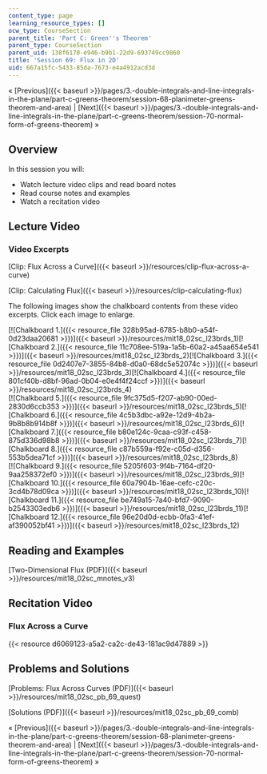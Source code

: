 ```yaml
---
content_type: page
learning_resource_types: []
ocw_type: CourseSection
parent_title: 'Part C: Green''s Theorem'
parent_type: CourseSection
parent_uid: 138f6170-e946-b9b1-22d9-693749cc9860
title: 'Session 69: Flux in 2D'
uid: 667a15fc-5433-85da-7673-e4a4912acd3d
---
```


« [Previous]({{< baseurl >}}/pages/3.-double-integrals-and-line-integrals-in-the-plane/part-c-greens-theorem/session-68-planimeter-greens-theorem-and-area) | [Next]({{< baseurl >}}/pages/3.-double-integrals-and-line-integrals-in-the-plane/part-c-greens-theorem/session-70-normal-form-of-greens-theorem) »

Overview
--------

In this session you will:

*   Watch lecture video clips and read board notes
*   Read course notes and examples
*   Watch a recitation video

Lecture Video
-------------

### Video Excerpts

[Clip: Flux Across a Curve]({{< baseurl >}}/resources/clip-flux-across-a-curve)

[Clip: Calculating Flux]({{< baseurl >}}/resources/clip-calculating-flux)

The following images show the chalkboard contents from these video excerpts. Click each image to enlarge.

[![Chalkboard 1.]({{< resource_file 328b95ad-6785-b8b0-a54f-0d23daa20681 >}})]({{< baseurl >}}/resources/mit18_02sc_l23brds_1)[![Chalkboard 2.]({{< resource_file 11c708ee-519a-1a5b-60a2-a45aa654e541 >}})]({{< baseurl >}}/resources/mit18_02sc_l23brds_2)[![Chalkboard 3.]({{< resource_file 0d2407e7-3855-84b8-d0a0-68dc5e52074c >}})]({{< baseurl >}}/resources/mit18_02sc_l23brds_3)[![Chalkboard 4.]({{< resource_file 801cf40b-d8bf-96ad-0b04-e0e4f4f24ccf >}})]({{< baseurl >}}/resources/mit18_02sc_l23brds_4)  
[![Chalkboard 5.]({{< resource_file 9fc375d5-f207-ab90-00ed-2830d6ccb353 >}})]({{< baseurl >}}/resources/mit18_02sc_l23brds_5)[![Chalkboard 6.]({{< resource_file 4c5b3dbc-a92e-12d9-4b2a-9b8b8b914b8f >}})]({{< baseurl >}}/resources/mit18_02sc_l23brds_6)[![Chalkboard 7.]({{< resource_file b80e124c-9caa-c93f-c458-875d336d98b8 >}})]({{< baseurl >}}/resources/mit18_02sc_l23brds_7)[![Chalkboard 8.]({{< resource_file c87b559a-f92e-c05d-d356-553b5dea71cf >}})]({{< baseurl >}}/resources/mit18_02sc_l23brds_8)  
[![Chalkboard 9.]({{< resource_file 5205f603-9f4b-7164-df20-9aa258372ef0 >}})]({{< baseurl >}}/resources/mit18_02sc_l23brds_9)[![Chalkboard 10.]({{< resource_file 60a7904b-16ae-cefc-c20c-3cd4b78d09ca >}})]({{< baseurl >}}/resources/mit18_02sc_l23brds_10)[![Chalkboard 11.]({{< resource_file be749a15-7a40-bfd7-9090-b2543303edb6 >}})]({{< baseurl >}}/resources/mit18_02sc_l23brds_11)[![Chalkboard 12.]({{< resource_file 96e20d0d-ecbb-0fa3-41ef-af390052bf41 >}})]({{< baseurl >}}/resources/mit18_02sc_l23brds_12)

Reading and Examples
--------------------

[Two-Dimensional Flux (PDF)]({{< baseurl >}}/resources/mit18_02sc_mnotes_v3)

Recitation Video
----------------

### Flux Across a Curve

{{< resource d6069123-a5a2-ca2c-de43-181ac9d47889 >}}

Problems and Solutions
----------------------

[Problems: Flux Across Curves (PDF)]({{< baseurl >}}/resources/mit18_02sc_pb_69_quest)

[Solutions (PDF)]({{< baseurl >}}/resources/mit18_02sc_pb_69_comb)

« [Previous]({{< baseurl >}}/pages/3.-double-integrals-and-line-integrals-in-the-plane/part-c-greens-theorem/session-68-planimeter-greens-theorem-and-area) | [Next]({{< baseurl >}}/pages/3.-double-integrals-and-line-integrals-in-the-plane/part-c-greens-theorem/session-70-normal-form-of-greens-theorem) »